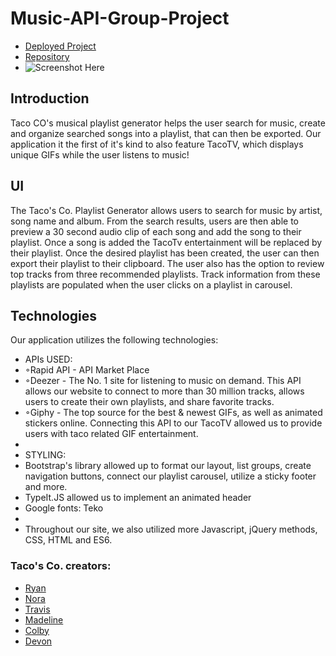 # Music-API-Group-Project
* [Deployed Project](https://ctrahan94.github.io/Playlist_generator/)
* [Repository](https://github.com/ctrahan94/Playlist_generator)
* ![Screenshot Here](images/Overview.PNG)

## Introduction
Taco CO's musical playlist generator helps the user search for music, create and organize searched songs into a playlist, that can then be exported. Our application it the first of it's kind to also feature TacoTV, which displays unique GIFs while the user listens to music!

## UI
The Taco's Co. Playlist Generator allows users to search for music by artist,
song name and album. From the search results, users are then able to preview a 30 second audio clip of each song and add the song to their playlist. Once a song is added the TacoTv entertainment will be replaced by their playlist. Once the desired playlist has been created, the user can then export their playlist to their clipboard. The user also has the option to review top tracks from three recommended playlists. Track information from these playlists are populated when the user clicks on a playlist in carousel. 

## Technologies
 Our application utilizes the following technologies:
 
 * APIs USED:
 * ◦Rapid API - API Market Place
 * ◦Deezer - The No. 1 site for listening to music on demand. This API allows our website to connect to more than 30 million tracks, allows users to create their own playlists, and share favorite tracks.
 * ◦Giphy - The top source for the best & newest GIFs, as well as animated stickers online. Connecting this API to our TacoTV allowed us to provide users with taco related GIF entertainment.
* 
* STYLING:
 * Bootstrap's library allowed up to format our layout, list groups, create navigation buttons, connect our playlist carousel, utilize a sticky footer and more.
 * TypeIt.JS allowed us to implement an animated header
 * Google fonts: Teko
 * 
 * Throughout our site, we also utilized more Javascript, jQuery methods, CSS, HTML and ES6.

### Taco's Co. creators:
* [Ryan](https://github.com/ryanwit)
* [Nora](https://github.com/noracurcio)
* [Travis](https://github.com/TravCook)
* [Madeline](https://github.com/MadelineCowell)
* [Colby](https://github.com/ctrahan94)
* [Devon](https://github.com/devonp702)

